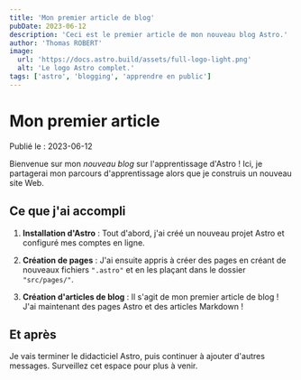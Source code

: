```yaml
---
title: 'Mon premier article de blog'
pubDate: 2023-06-12
description: 'Ceci est le premier article de mon nouveau blog Astro.'
author: 'Thomas ROBERT'
image:
  url: 'https://docs.astro.build/assets/full-logo-light.png'
  alt: 'Le logo Astro complet.'
tags: ['astro', 'blogging', 'apprendre en public']
---
```


# Mon premier article

Publié le : 2023-06-12

Bienvenue sur mon _nouveau blog_ sur l'apprentissage d'Astro ! Ici, je partagerai mon parcours d'apprentissage alors que je construis un nouveau site Web.

## Ce que j'ai accompli

1. **Installation d'Astro** : Tout d'abord, j'ai créé un nouveau projet Astro et configuré mes comptes en ligne.

2. **Création de pages** : J'ai ensuite appris à créer des pages en créant de nouveaux fichiers `".astro"` et en les plaçant dans le dossier `"src/pages/"`.

3. **Création d'articles de blog** : Il s'agit de mon premier article de blog ! J'ai maintenant des pages Astro et des articles Markdown !

## Et après

Je vais terminer le didacticiel Astro, puis continuer à ajouter d'autres messages. Surveillez cet espace pour plus à venir.
